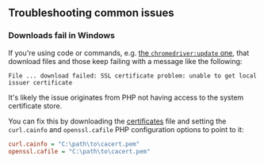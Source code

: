 ## Troubleshooting common issues

### Downloads fail in Windows

If you're using code or commands, e.g. [the `chromedriver:update` one](commands.md#chromedriverupdate), that download files and those keep failing with a message like the following:

```
File ... download failed: SSL certificate problem: unable to get local issuer certificate
```

It's likely the issue originates from PHP not having access to the system certificate store.

You can fix this by downloading the [certificates](https://curl.haxx.se/docs/caextract.html) file and setting the `curl.cainfo` and `openssl.cafile` PHP configuration options to point to it:

```ini
curl.cainfo = "C:\path\to\cacert.pem"
openssl.cafile = "C:\path\to\cacert.pem"
```
